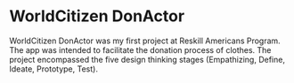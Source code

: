 # WorldCitizen DonActor

WorldCitizen DonActor was my first project at Reskill Americans Program. The app was intended to facilitate the donation process of clothes. The project encompassed the five  design thinking stages (Empathizing, Define, Ideate, Prototype, Test).

